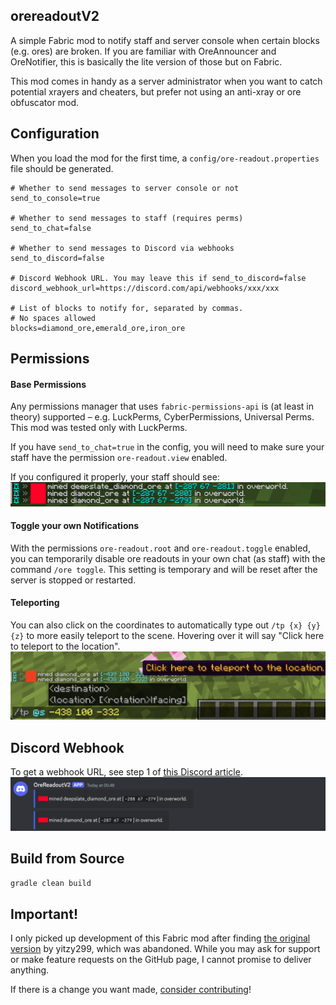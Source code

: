 ## orereadoutV2

A simple Fabric mod to notify staff and server console when certain blocks (e.g. ores) are broken.
If you are familiar with OreAnnouncer and OreNotifier, 
this is basically the lite version of those but on Fabric.

This mod comes in handy as a server administrator 
when you want to catch potential xrayers and cheaters,
but prefer not using an anti-xray or ore obfuscator mod.

## Configuration

When you load the mod for the first time, a `config/ore-readout.properties` file should be generated.

```properties
# Whether to send messages to server console or not
send_to_console=true

# Whether to send messages to staff (requires perms)
send_to_chat=false

# Whether to send messages to Discord via webhooks
send_to_discord=false

# Discord Webhook URL. You may leave this if send_to_discord=false
discord_webhook_url=https://discord.com/api/webhooks/xxx/xxx

# List of blocks to notify for, separated by commas.
# No spaces allowed
blocks=diamond_ore,emerald_ore,iron_ore
```

## Permissions

#### Base Permissions

Any permissions manager that uses `fabric-permissions-api` is (at least in theory) supported 
– e.g. LuckPerms, CyberPermissions, Universal Perms. This mod was tested only with LuckPerms.

If you have `send_to_chat=true` in the config, you will need to make sure
your staff have the permission `ore-readout.view` enabled.

If you configured it properly, your staff should see:
![](/docs/assets/chat.png)

#### Toggle your own Notifications

With the permissions `ore-readout.root` and `ore-readout.toggle` enabled, you can temporarily disable ore readouts
in your own chat (as staff) with the command `/ore toggle`. 
This setting is temporary and will be reset after the server is stopped or restarted.

#### Teleporting

You can also click on the coordinates to automatically type out `/tp {x} {y} {z}` to more easily teleport to the scene. Hovering over it will say "Click here to teleport to the location".
![](/docs/assets/teleport.png)


## Discord Webhook

To get a webhook URL, see step 1 of [this Discord article](https://support.discord.com/hc/en-us/articles/228383668-Intro-to-Webhooks).
![](/docs/assets/discord2.png)

## Build from Source

```bash
gradle clean build
```

## Important!

I only picked up development of this Fabric mod after finding [the original version](https://modrinth.com/mod/ore-readout) by yitzy299,
which was abandoned. While you may ask for support or make feature requests on the GitHub page, I cannot promise to deliver anything.

If there is a change you want made, [consider contributing](https://github.com/Veivel/orereadoutV2/issues)!